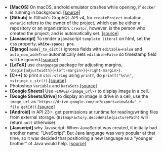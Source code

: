 - **[MacOS]** On macOS, android emulator crashes while opening, if `docker` is running in background. [[source]](https://stackoverflow.com/a/43022400)
- **[Github]** In Github's GraphQL API v4, for `createProject` mutation, `ownerId` refers to the owner of the project, which can be either a repository or an organization. `creator`, however, is the person who created the project, and is automatically set. [[source]](https://platform.github.community/t/createproject-mutation-not-working/1010/3?u=appucrossroads)
- **[Javascript]** To render a javascript `template literal` on html, set the css property, **`white-space: pre`**. 
- **[Django]** `model_to_dict()` ignores fields with `editable=False` and `auto_now_add=True` automatically sets `editable=False` so timestamp field will be ignored.[[source]](https://www.metaltoad.com/blog/what-i-learned-today-django-modeltodict-and-missing-fields) 
- **[LaTeX]** use `changepage` package for adjusting margins, `\begin{adjustwidth}{<left-margin>}{<right-margin>}`.
- **[C++]** to print a `std::string` using `printf`, do `printf("%s\n", <string>.c_str())`.[[source]](https://stackoverflow.com/a/10865967)
- Photoshop `Variable` and `DataSets`.[[source]](https://www.youtube.com/watch?v=kJdWRMF7CR4)
- **[Google Sheets]** Use `=IMAGE(<image_url>)` to display image in a cell.
- **[Google Sheets/Drive]** to display an image in drive in a cell, use the `image_url` as `"https://drive.google.com/uc?export=view&id=" + file.getId()`.[[source]](https://stackoverflow.com/a/30630805) 
- **[Android]** in API 23+, get permissions at runtime for reading/writing files from external storage. (`BitmapFactory.decodeFile(picturePath)` will return `null` otherwise)
- **[Javscript]** why `Java`script: When JavaScript was created, it initially had another name: “LiveScript”. But Java language was very popular at that time, so it was decided that positioning a new language as a “younger brother” of Java would help. [[source]](https://javascript.info/intro)
